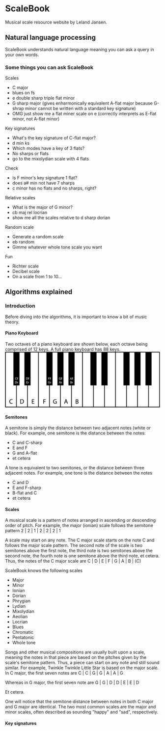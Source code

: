 # ScaleBook
Musical scale resource website by Leland Jansen.

## Natural language processing
ScaleBook understands natural language meaning you can ask a query in your own words.

### Some things you can ask ScaleBook
Scales
- C major
- blues on fs
- e double sharp triple flat minor
- G sharp major (gives enharmonically equivalent A-flat major because G-shrap minor cannot be written with a standard key signature)
- OMG just show me a flat miner scale on e (correctly interprets as E-flat minor, not A-flat minor)

Key signatures
- What's the key signature of C-flat major?
- d min ks
- Which modes have a key of 3 flats?
- No sharps or flats
- go to the mixolydian scale with 4 flats

Check
- Is F minor's key signature 1 flat?
- does a# min not have 7 sharps
- c minor has no flats and no sharps, right?

Relative scales
- What is the major of G minor?
- cb maj rel locrian
- show me all the scales relative to d sharp dorian

Random scale
- Generate a random scale
- eb random
- Gimme whatever whole tone scale you want

Fun
- Richter scale
- Decibel scale
- On a scale from 1 to 10...

## Algorithms explained

### Introduction
Before diving into the algorithms, it is important to know a bit of music theory.

#### Piano Keyboard
Two octaves of a piano keyboard are shown below, each octave being comprised of 12 keys. A full piano keyboard has 88 keys.
![Piano keyboard](keyboard.jpg)

#### Semitones
A semitone is simply the distance between two adjacent notes (white or black). For example, one semitone is the distance between the notes:
- C and C-sharp
- E and F
- G and A-flat
- et cetera

A tone is equivalent to two semitones, or the distance between three adjacent notes. For example, one tone is the distance between the notes
- C and D
- E and F-sharp
- B-flat and C
- et cetera

#### Scales
A musical scale is a pattern of notes arranged in ascending or descending order of pitch. For example, the major (ionian) scale follows the semitone pattern
2 | 2 | 1 | 2 | 2 | 2 | 1

A scale may start on any note. The C major scale starts on the note C and follows the major scale pattern. The second note of the scale is two semitones above the first note, the third note is two semitones above the second note, the fourth note is one semitone above the third note, et cetera. Thus, the notes of the C major scale are
C | D | E | F | G | A | B | (C)

ScaleBook knows the following scales
- Major
- Minor
- Ionian
- Dorian
- Phrygian
- Lydian
- Mixolydian
- Aeolian
- Locrian
- Blues
- Chromatic
- Pentatonic
- Whole tone

Songs and other musical compositions are usually built upon a scale, meaning the notes in that piece are based on the pitches given by the scale's semitone pattern. Thus, a piece can start on any note and still sound similar. For example, Twinkle Twinkle Little Star is based on the major scale. In C major, the first seven notes are
C | C | G | G | A | A | G

Whereas in G major, the first seven note are
G | G | D | D | E | E | D

Et cetera.

One will notice that the semitone distance between notes in both C major and G major are identical.
The two most common scales are the major and minor scales, often described as sounding "happy" and "sad", respectively.


#### Key signatures
